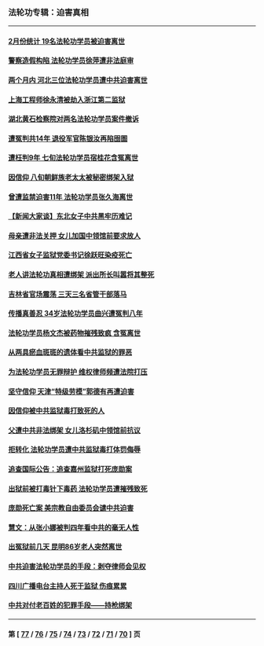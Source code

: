 ### 法轮功专辑：迫害真相
---
#### [2月份统计 19名法轮功学员被迫害离世](../../pages/nf4379/n13947335.md?03140430) 
#### [警察造假构陷 法轮功学员徐萍遭非法庭审](../../pages/nf4379/n13946469.md?03140430) 
#### [两个月内 河北三位法轮功学员遭中共迫害离世](../../pages/nf4379/n13945856.md?03140430) 
#### [上海工程师徐永清被劫入浙江第二监狱](../../pages/nf4379/n13945041.md?03140430) 
#### [湖北黄石检察院对两名法轮功学员案件撤诉](../../pages/nf4379/n13944382.md?03140430) 
#### [遭冤判共14年 退役军官陈银汝再陷囹圄](../../pages/nf4379/n13943569.md?03140430) 
#### [遭枉判9年 七旬法轮功学员宿桂花含冤离世](../../pages/nf4379/n13943708.md?03140430) 
#### [因信仰 八旬朝鲜族老太太被秘密绑架入狱](../../pages/nf4379/n13942333.md?03140430) 
#### [曾遭监禁迫害11年 法轮功学员张久海离世](../../pages/nf4379/n13941569.md?03140430) 
#### [【新闻大家谈】东北女子中共黑牢历难记](../../pages/nf4379/n13942450.md?03140430) 
#### [母亲遭非法关押 女儿加国中领馆前要求放人](../../pages/nf4379/n13941094.md?03140430) 
#### [江西省女子监狱党委书记徐跃旺染疫死亡](../../pages/nf4379/n13940039.md?03140430) 
#### [老人讲法轮功真相遭绑架 派出所长叫嚣将其整死](../../pages/nf4379/n13939553.md?03140430) 
#### [吉林省官场震荡 三天三名省管干部落马](../../pages/nf4379/n13939851.md?03140430) 
#### [传播真善忍 34岁法轮功学员曲兴遭冤判八年](../../pages/nf4379/n13939536.md?03140430) 
#### [法轮功学员杨文杰被药物摧残致疯 含冤离世](../../pages/nf4379/n13938659.md?03140430) 
#### [从两具瘀血斑斑的遗体看中共监狱的罪恶](../../pages/nf4379/n13936388.md?03140430) 
#### [为法轮功学员无罪辩护 维权律师频遭法院打压](../../pages/nf4379/n13937296.md?03140430) 
#### [坚守信仰 天津“特级劳模”郭德有再遭迫害](../../pages/nf4379/n13934725.md?03140430) 
#### [因信仰被中共监狱毒打致死的人](../../pages/nf4379/n13934141.md?03140430) 
#### [父遭中共非法绑架 女儿洛杉矶中领馆前抗议](../../pages/nf4379/n13933807.md?03140430) 
#### [拒转化 法轮功学员遭中共监狱毒打体罚侮辱](../../pages/nf4379/n13928989.md?03140430) 
#### [追查国际公告：追查嘉州监狱打死庞勋案](../../pages/nf4379/n13933461.md?03140430) 
#### [出狱前被打毒针下毒药 法轮功学员遭摧残致死](../../pages/nf4379/n13931976.md?03140430) 
#### [庞勋死亡案 美宗教自由委员会谴中共迫害](../../pages/nf4379/n13932260.md?03140430) 
#### [慧文：从张小娜被判四年看中共的毫无人性](../../pages/nf4379/n13931796.md?03140430) 
#### [出冤狱前几天 昆明86岁老人突然离世](../../pages/nf4379/n13931228.md?03140430) 
#### [中共迫害法轮功学员的手段：剥夺律师会见权](../../pages/nf4379/n13929748.md?03140430) 
#### [四川广播电台主持人死于监狱 伤痕累累](../../pages/nf4379/n13929027.md?03140430) 
#### [中共对付老百姓的犯罪手段——持枪绑架](../../pages/nf4379/n13926448.md?03140430) 

---
#### 第 [ [77](./77.md?03140430) / [76](./76.md?03140430) / [75](./75.md?03140430) / [74](./74.md?03140430) / [73](./73.md?03140430) / [72](./72.md?03140430) / [71](./71.md?03140430) / [70](./70.md?03140430) ] 页
